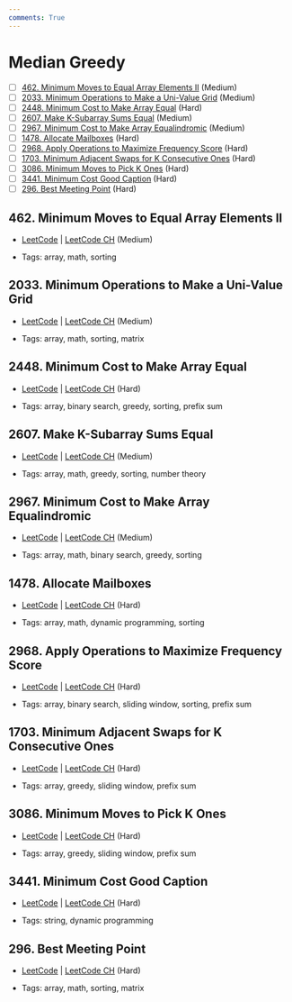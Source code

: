 ```yaml
---
comments: True
---
```


# Median Greedy

- [ ] [462. Minimum Moves to Equal Array Elements II](https://leetcode.cn/problems/minimum-moves-to-equal-array-elements-ii/) (Medium)
- [ ] [2033. Minimum Operations to Make a Uni-Value Grid](https://leetcode.cn/problems/minimum-operations-to-make-a-uni-value-grid/) (Medium)
- [ ] [2448. Minimum Cost to Make Array Equal](https://leetcode.cn/problems/minimum-cost-to-make-array-equal/) (Hard)
- [ ] [2607. Make K-Subarray Sums Equal](https://leetcode.cn/problems/make-k-subarray-sums-equal/) (Medium)
- [ ] [2967. Minimum Cost to Make Array Equalindromic](https://leetcode.cn/problems/minimum-cost-to-make-array-equalindromic/) (Medium)
- [ ] [1478. Allocate Mailboxes](https://leetcode.cn/problems/allocate-mailboxes/) (Hard)
- [ ] [2968. Apply Operations to Maximize Frequency Score](https://leetcode.cn/problems/apply-operations-to-maximize-frequency-score/) (Hard)
- [ ] [1703. Minimum Adjacent Swaps for K Consecutive Ones](https://leetcode.cn/problems/minimum-adjacent-swaps-for-k-consecutive-ones/) (Hard)
- [ ] [3086. Minimum Moves to Pick K Ones](https://leetcode.cn/problems/minimum-moves-to-pick-k-ones/) (Hard)
- [ ] [3441. Minimum Cost Good Caption](https://leetcode.cn/problems/minimum-cost-good-caption/) (Hard)
- [ ] [296. Best Meeting Point](https://leetcode.cn/problems/best-meeting-point/) (Hard)

## 462. Minimum Moves to Equal Array Elements II

-   [LeetCode](https://leetcode.com/problems/minimum-moves-to-equal-array-elements-ii/) | [LeetCode CH](https://leetcode.cn/problems/minimum-moves-to-equal-array-elements-ii/) (Medium)

-   Tags: array, math, sorting

## 2033. Minimum Operations to Make a Uni-Value Grid

-   [LeetCode](https://leetcode.com/problems/minimum-operations-to-make-a-uni-value-grid/) | [LeetCode CH](https://leetcode.cn/problems/minimum-operations-to-make-a-uni-value-grid/) (Medium)

-   Tags: array, math, sorting, matrix

## 2448. Minimum Cost to Make Array Equal

-   [LeetCode](https://leetcode.com/problems/minimum-cost-to-make-array-equal/) | [LeetCode CH](https://leetcode.cn/problems/minimum-cost-to-make-array-equal/) (Hard)

-   Tags: array, binary search, greedy, sorting, prefix sum

## 2607. Make K-Subarray Sums Equal

-   [LeetCode](https://leetcode.com/problems/make-k-subarray-sums-equal/) | [LeetCode CH](https://leetcode.cn/problems/make-k-subarray-sums-equal/) (Medium)

-   Tags: array, math, greedy, sorting, number theory

## 2967. Minimum Cost to Make Array Equalindromic

-   [LeetCode](https://leetcode.com/problems/minimum-cost-to-make-array-equalindromic/) | [LeetCode CH](https://leetcode.cn/problems/minimum-cost-to-make-array-equalindromic/) (Medium)

-   Tags: array, math, binary search, greedy, sorting

## 1478. Allocate Mailboxes

-   [LeetCode](https://leetcode.com/problems/allocate-mailboxes/) | [LeetCode CH](https://leetcode.cn/problems/allocate-mailboxes/) (Hard)

-   Tags: array, math, dynamic programming, sorting

## 2968. Apply Operations to Maximize Frequency Score

-   [LeetCode](https://leetcode.com/problems/apply-operations-to-maximize-frequency-score/) | [LeetCode CH](https://leetcode.cn/problems/apply-operations-to-maximize-frequency-score/) (Hard)

-   Tags: array, binary search, sliding window, sorting, prefix sum

## 1703. Minimum Adjacent Swaps for K Consecutive Ones

-   [LeetCode](https://leetcode.com/problems/minimum-adjacent-swaps-for-k-consecutive-ones/) | [LeetCode CH](https://leetcode.cn/problems/minimum-adjacent-swaps-for-k-consecutive-ones/) (Hard)

-   Tags: array, greedy, sliding window, prefix sum

## 3086. Minimum Moves to Pick K Ones

-   [LeetCode](https://leetcode.com/problems/minimum-moves-to-pick-k-ones/) | [LeetCode CH](https://leetcode.cn/problems/minimum-moves-to-pick-k-ones/) (Hard)

-   Tags: array, greedy, sliding window, prefix sum

## 3441. Minimum Cost Good Caption

-   [LeetCode](https://leetcode.com/problems/minimum-cost-good-caption/) | [LeetCode CH](https://leetcode.cn/problems/minimum-cost-good-caption/) (Hard)

-   Tags: string, dynamic programming

## 296. Best Meeting Point

-   [LeetCode](https://leetcode.com/problems/best-meeting-point/) | [LeetCode CH](https://leetcode.cn/problems/best-meeting-point/) (Hard)

-   Tags: array, math, sorting, matrix

